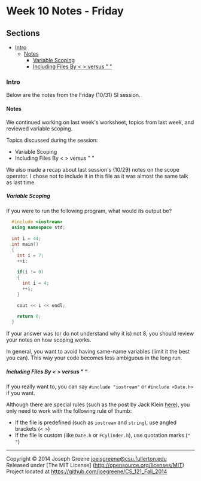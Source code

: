 # Week 10 Notes - Friday

## Sections
- [Intro](#intro)
  - [Notes](#notes)
    - [Variable Scoping](#variable-scoping)
    - [Including Files By < > versus " "](#including-files-by---versus--)
  
### Intro
Below are the notes from the Friday (10/31) SI session.

#### Notes
We continued working on last week's worksheet, topics from last week, and 
reviewed variable scoping.

Topics discussed during the session:
- Variable Scoping
- Including Files By < > versus " "

We also made a recap about last session's (10/29) notes on the scope operator. I 
chose not to include it in this file as it was almost the same talk as last 
time.

##### Variable Scoping
If you were to run the following program, what would its output be?
```C++
  #include <iostream>
  using namespace std;
  
  int i = 44;
  int main()
  {
    int i = 7;
    ++i;
    
    if(i != 0)
    {
      int i = 4;
      ++i;
    }
    
    cout << i << endl;
    
    return 0;
  }
```

If your answer was (or do not understand why it is) not 8, you should review your notes on how scoping works.

In general, you want to avoid having same-name variables (limit it the best you can). This way your code becomes 
less ambiguous in the long run.

##### Including Files By < > versus " "
If you really want to, you can say `#include "iostream"` or `#include <Date.h>` if you want. 

Although there are special rules (such as the post by Jack Klein [here](http://bytes.com/topic/c/answers/138207-include-file-vs-include-file)), 
you only need to work with the following rule of thumb:
- If the file is predefined (such as `iostream` and `string`), use angled brackets (`< >`)
- If the file is custom (like `Date.h` or `FCylinder.h`), use quotation marks (`" "`)

-------------------------------------------------------------------------------

Copyright &copy; 2014 Joseph Greene <joeisgreene@csu.fullerton.edu>  
Released under [The MIT License] (http://opensource.org/licenses/MIT)  
Project located at <https://github.com/joegreene/CS_121_Fall_2014>